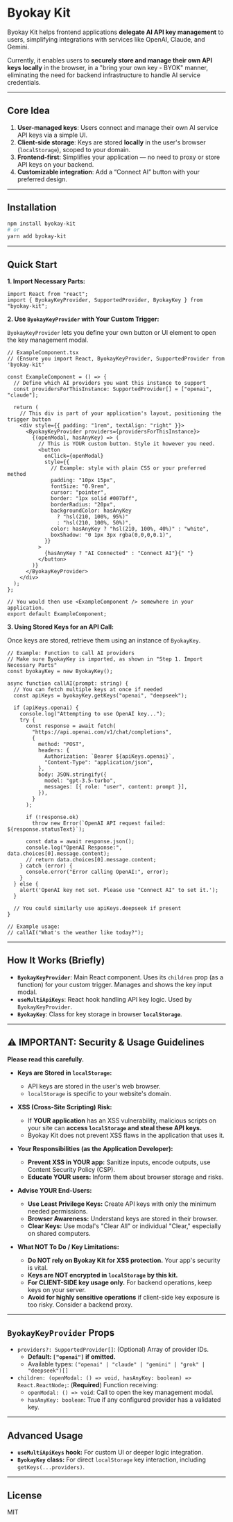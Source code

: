 # Byokay Kit

Byokay Kit helps frontend applications **delegate AI API key management** to users, simplifying integrations with services like OpenAI, Claude, and Gemini.

Currently, it enables users to **securely store and manage their own API keys locally** in the browser, in a "bring your own key - BYOK" manner, eliminating the need for backend infrastructure to handle AI service credentials.

---

## Core Idea

1. **User-managed keys**: Users connect and manage their own AI service API keys via a simple UI.
2. **Client-side storage**: Keys are stored **locally** in the user's browser (`localStorage`), scoped to your domain.
3. **Frontend-first**: Simplifies your application — no need to proxy or store API keys on your backend.
4. **Customizable integration**: Add a “Connect AI” button with your preferred design.

---

## Installation

```bash
npm install byokay-kit
# or
yarn add byokay-kit
```

---

## Quick Start

**1. Import Necessary Parts:**

```tsx
import React from "react";
import { ByokayKeyProvider, SupportedProvider, ByokayKey } from "byokay-kit";
```

**2. Use `ByokayKeyProvider` with Your Custom Trigger:**

`ByokayKeyProvider` lets you define your own button or UI element to open the key management modal.

```tsx
// ExampleComponent.tsx
// (Ensure you import React, ByokayKeyProvider, SupportedProvider from 'byokay-kit'

const ExampleComponent = () => {
  // Define which AI providers you want this instance to support
  const providersForThisInstance: SupportedProvider[] = ["openai", "claude"];

  return (
    // This div is part of your application's layout, positioning the trigger button
    <div style={{ padding: "1rem", textAlign: "right" }}>
      <ByokayKeyProvider providers={providersForThisInstance}>
        {(openModal, hasAnyKey) => (
          // This is YOUR custom button. Style it however you need.
          <button
            onClick={openModal}
            style={{
              // Example: style with plain CSS or your preferred method
              padding: "10px 15px",
              fontSize: "0.9rem",
              cursor: "pointer",
              border: "1px solid #007bff",
              borderRadius: "20px",
              backgroundColor: hasAnyKey
                ? "hsl(210, 100%, 95%)"
                : "hsl(210, 100%, 50%)",
              color: hasAnyKey ? "hsl(210, 100%, 40%)" : "white",
              boxShadow: "0 1px 3px rgba(0,0,0,0.1)",
            }}
          >
            {hasAnyKey ? "AI Connected" : "Connect AI"}{" "}
          </button>
        )}
      </ByokayKeyProvider>
    </div>
  );
};

// You would then use <ExampleComponent /> somewhere in your application.
export default ExampleComponent;
```

**3. Using Stored Keys for an API Call:**

Once keys are stored, retrieve them using an instance of `ByokayKey`.

```tsx
// Example: Function to call AI providers
// Make sure ByokayKey is imported, as shown in "Step 1. Import Necessary Parts"
const byokayKey = new ByokayKey();

async function callAI(prompt: string) {
  // You can fetch multiple keys at once if needed
  const apiKeys = byokayKey.getKeys("openai", "deepseek");

  if (apiKeys.openai) {
    console.log("Attempting to use OpenAI key...");
    try {
      const response = await fetch(
        "https://api.openai.com/v1/chat/completions",
        {
          method: "POST",
          headers: {
            Authorization: `Bearer ${apiKeys.openai}`,
            "Content-Type": "application/json",
          },
          body: JSON.stringify({
            model: "gpt-3.5-turbo",
            messages: [{ role: "user", content: prompt }],
          }),
        }
      );

      if (!response.ok)
        throw new Error(`OpenAI API request failed: ${response.statusText}`);

      const data = await response.json();
      console.log("OpenAI Response:", data.choices[0].message.content);
      // return data.choices[0].message.content;
    } catch (error) {
      console.error("Error calling OpenAI:", error);
    }
  } else {
    alert('OpenAI key not set. Please use "Connect AI" to set it.');
  }

  // You could similarly use apiKeys.deepseek if present
}

// Example usage:
// callAI("What's the weather like today?");
```

---

## How It Works (Briefly)

- **`ByokayKeyProvider`**: Main React component. Uses its `children` prop (as a function) for your custom trigger. Manages and shows the key input modal.
- **`useMultiApiKeys`**: React hook handling API key logic. Used by `ByokayKeyProvider`.
- **`ByokayKey`**: Class for key storage in browser **`localStorage`**.

---

## ⚠️ IMPORTANT: Security & Usage Guidelines

**Please read this carefully.**

- **Keys are Stored in `localStorage`:**

  - API keys are stored in the user's web browser.
  - `localStorage` is specific to your website's domain.

- **XSS (Cross-Site Scripting) Risk:**

  - If **YOUR application** has an XSS vulnerability, malicious scripts on your site can **access `localStorage` and steal these API keys.**
  - Byokay Kit does not prevent XSS flaws in the application that uses it.

- **Your Responsibilities (as the Application Developer):**

  - **Prevent XSS in YOUR app:** Sanitize inputs, encode outputs, use Content Security Policy (CSP).
  - **Educate YOUR users:** Inform them about browser storage and risks.

- **Advise YOUR End-Users:**

  - **Use Least Privilege Keys:** Create API keys with only the minimum needed permissions.
  - **Browser Awareness:** Understand keys are stored in their browser.
  - **Clear Keys:** Use modal's "Clear All" or individual "Clear," especially on shared computers.

- **What NOT To Do / Key Limitations:**
  - **Do NOT rely on Byokay Kit for XSS protection.** Your app's security is vital.
  - **Keys are NOT encrypted in `localStorage` by this kit.**
  - **For CLIENT-SIDE key usage only.** For backend operations, keep keys on your server.
  - **Avoid for highly sensitive operations** if client-side key exposure is too risky. Consider a backend proxy.

---

## `ByokayKeyProvider` Props

- `providers?: SupportedProvider[]`: (Optional) Array of provider IDs.
  - **Default: `["openai"]` if omitted.**
  - Available types: `("openai" | "claude" | "gemini" | "grok" | "deepseek")[]`
- `children: (openModal: () => void, hasAnyKey: boolean) => React.ReactNode;`: (**Required**) Function receiving:
  - `openModal: () => void`: Call to open the key management modal.
  - `hasAnyKey: boolean`: True if any configured provider has a validated key.

---

## Advanced Usage

- **`useMultiApiKeys` hook:** For custom UI or deeper logic integration.
- **`ByokayKey` class:** For direct `localStorage` key interaction, including `getKeys(...providers)`.

---

## License

MIT

